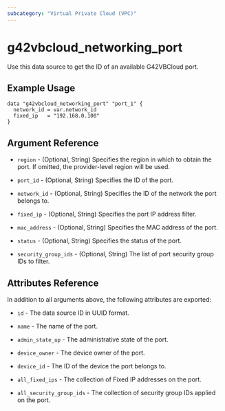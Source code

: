 ```yaml
---
subcategory: "Virtual Private Cloud (VPC)"
---
```


# g42vbcloud_networking_port

Use this data source to get the ID of an available G42VBCloud port.

## Example Usage

```hcl
data "g42vbcloud_networking_port" "port_1" {
  network_id = var.network_id
  fixed_ip   = "192.168.0.100"
}
```

## Argument Reference

* `region` - (Optional, String) Specifies the region in which to obtain the port. If omitted, the provider-level region
  will be used.

* `port_id` - (Optional, String) Specifies the ID of the port.

* `network_id` - (Optional, String) Specifies the ID of the network the port belongs to.

* `fixed_ip` - (Optional, String) Specifies the port IP address filter.

* `mac_address` - (Optional, String) Specifies the MAC address of the port.

* `status` - (Optional, String) Specifies the status of the port.

* `security_group_ids` - (Optional, String) The list of port security group IDs to filter.

## Attributes Reference

In addition to all arguments above, the following attributes are exported:

* `id` - The data source ID in UUID format.

* `name` - The name of the port.

* `admin_state_up` - The administrative state of the port.

* `device_owner` - The device owner of the port.

* `device_id` - The ID of the device the port belongs to.

* `all_fixed_ips` - The collection of Fixed IP addresses on the port.

* `all_security_group_ids` - The collection of security group IDs applied on the port.
